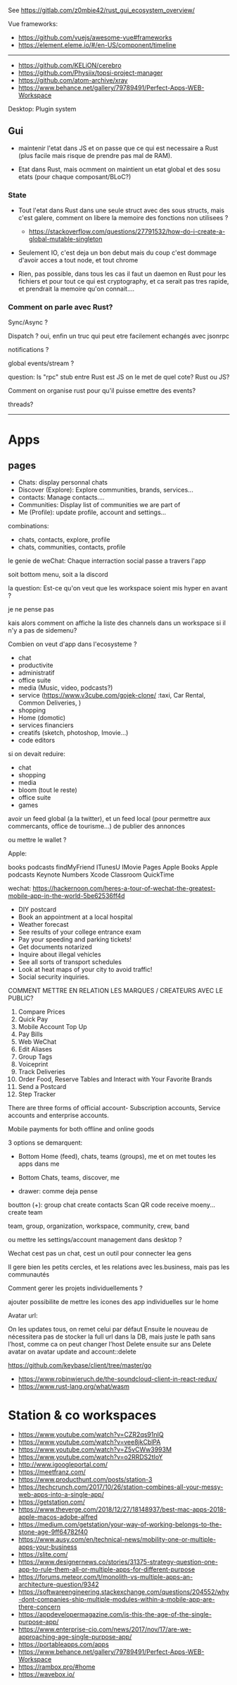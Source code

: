See https://gitlab.com/z0mbie42/rust_gui_ecosystem_overview/


Vue frameworks:

* https://github.com/vuejs/awesome-vue#frameworks
* https://element.eleme.io/#/en-US/component/timeline


-------------------------

* https://github.com/KELiON/cerebro
* https://github.com/Physiix/topsi-project-manager
* https://github.com/atom-archive/xray
* https://www.behance.net/gallery/79789491/Perfect-Apps-WEB-Workspace

Desktop: Plugin system

## Gui

* maintenir l'etat dans JS et on passe que ce qui est necessaire a Rust (plus facile mais risque de prendre pas mal de RAM).

* Etat dans Rust, mais ocmment on maintient un etat global et des sosu etats (pour chaque composant/BLoC?)


### State

* Tout l'etat dans Rust dans une seule struct avec des sous structs, mais c'est galere, comment on libere la memoire des
fonctions non utilisees ?
  * https://stackoverflow.com/questions/27791532/how-do-i-create-a-global-mutable-singleton

* Seulement IO, c'est deja un bon debut mais du coup c'est dommage d'avoir acces a tout node, et tout chrome

* Rien, pas possible, dans tous les cas il faut un daemon en Rust pour les fichiers et pour tout ce qui est cryptography,
et ca serait pas tres rapide, et prendrait la memoire qu'on connait....


### Comment on parle avec Rust?

Sync/Async ?

Dispatch ?
oui, enfin un truc qui peut etre facilement echangés avec jsonrpc

notifications ?

global events/stream ?


question: ls "rpc" stub entre Rust est JS on le met de quel cote? Rust ou JS?

Comment on organise rust pour qu'il puisse emettre des events?

threads?


-----------------

# Apps


## pages

* Chats: display personnal chats
* Discover (Explore): Explore communities, brands, services...
* contacts: Manage contacts....
* Communities: Display list of communities we are part of
* Me (Profile): update profile, account and settings...

combinations:

* chats, contacts, explore, profile
* chats, communities, contacts, profile


le genie de weChat: Chaque interraction social passe a travers l'app


soit bottom menu,
soit a la discord

la question: Est-ce qu'on veut que les workspace soient mis hyper en avant ?

je ne pense pas

kais alors comment on affiche la liste des channels dans un workspace si il n'y a pas de sidemenu?



Combien on veut d'app dans l'ecosysteme ?
- chat
- productivite
- administratif
- office suite
- media (Music, video, podcasts?)
- service (https://www.v3cube.com/gojek-clone/ :taxi, Car Rental, Common Deliveries, )
- shopping
- Home (domotic)
- services financiers
- creatifs (sketch, photoshop, Imovie...)
- code editors



si on devait reduire:
- chat
- shopping
- media
- bloom (tout le reste)
- office suite
- games


avoir un feed global (a la twitter), et un feed local (pour permettre aux commercants, office de tourisme...)
de publier des annonces

ou mettre le wallet ?

Apple:

books
podcasts
findMyFriend
ITunesU
IMovie
Pages
Apple Books
Apple podcasts
Keynote
Numbers
Xcode
Classroom
QuickTime



wechat:
https://hackernoon.com/heres-a-tour-of-wechat-the-greatest-mobile-app-in-the-world-5be62536ff4d
* DIY postcard
* Book an appointment at a local hospital
* Weather forecast
* See results of your college entrance exam
* Pay your speeding and parking tickets!
* Get documents notarized
* Inquire about illegal vehicles
* See all sorts of transport schedules
* Look at heat maps of your city to avoid traffic!
* Social security inquiries.

COMMENT METTRE EN RELATION LES MARQUES / CREATEURS AVEC LE PUBLIC?


1. Compare Prices
2. Quick Pay
3. Mobile Account Top Up
4. Pay Bills
5. Web WeChat
6.  Edit Aliases
7. Group Tags
8. Voiceprint
9. Track Deliveries
10. Order Food, Reserve Tables and Interact with Your Favorite Brands
11. Send a Postcard
12. Step Tracker

There are three forms of official account- Subscription accounts, Service accounts and enterprise accounts.

Mobile payments for both offline and online goods




3 options se demarquent:

- Bottom
Home (feed), chats, teams (groups), me
et on met toutes les apps dans me

- Bottom
Chats, teams, discover, me

- drawer:
comme deja pense


boutton (+):
group chat
create contacts
Scan QR code
receive moeny...
create team

team, group, organization, workspace, community, crew, band



ou mettre les settings/account management dans desktop ?


Wechat cest pas un chat, cest un outil pour  connecter lea gens


Il gere bien les petits cercles, et les relations avec les.business, mais pas les communautés

Comment gerer les projets individuellements ?


ajouter possibilite de mettre les icones des app individuelles sur le home


Avatar url:

On les updates tous, on remet celui par défaut
Ensuite le nouveau de nécessitera pas de stocker la full url dans la DB, mais juste le path sans l’host, comme ca on peut changer l’host
Delete ensuite sur ans
Delete avatar on avatar update and account::delete


https://github.com/keybase/client/tree/master/go


* https://www.robinwieruch.de/the-soundcloud-client-in-react-redux/
* https://www.rust-lang.org/what/wasm

# Station & co workspaces

* https://www.youtube.com/watch?v=CZR2qs91nIQ
* https://www.youtube.com/watch?v=vee8jkCblPA
* https://www.youtube.com/watch?v=Z5vCWw3993M
* https://www.youtube.com/watch?v=o2RRDS2tIoY
* http://www.igoogleportal.com/
* https://meetfranz.com/
* https://www.producthunt.com/posts/station-3
* https://techcrunch.com/2017/10/26/station-combines-all-your-messy-web-apps-into-a-single-app/
* https://getstation.com/
* https://www.theverge.com/2018/12/27/18148937/best-mac-apps-2018-apple-macos-adobe-alfred
* https://medium.com/getstation/your-way-of-working-belongs-to-the-stone-age-9ff64782f40
* https://www.ausy.com/en/technical-news/mobility-one-or-multiple-apps-your-business
* https://slite.com/
* https://www.designernews.co/stories/31375-strategy-question-one-app-to-rule-them-all-or-multiple-apps-for-different-purpose
* https://forums.meteor.com/t/monolith-vs-multiple-apps-an-architecture-question/9342
* https://softwareengineering.stackexchange.com/questions/204552/why-dont-companies-ship-multiple-modules-within-a-mobile-app-are-there-concern
* https://appdevelopermagazine.com/is-this-the-age-of-the-single-purpose-app/
* https://www.enterprise-cio.com/news/2017/nov/17/are-we-approaching-age-single-purpose-app/
* https://portableapps.com/apps
* https://www.behance.net/gallery/79789491/Perfect-Apps-WEB-Workspace
* https://rambox.pro/#home
* https://wavebox.io/
